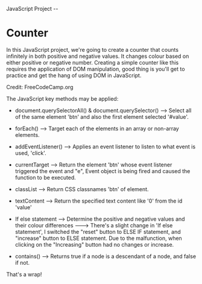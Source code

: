 JavaScript Project --
# Counter

In this JavaScript project, we're going to create a counter that counts infinitely in both positive and negative values. It changes colour based on either positive or negative number. Creating a simple counter like this requires the application of DOM manipulation, good thing is you'll get to practice and get the hang of using DOM in JavaScript.

Credit: FreeCodeCamp.org

The JavaScript key methods may be applied:

- document.querySelectorAll() & document.querySelector()
--> Select all of the same element 'btn' and also the first element selected '#value'.


- forEach()
--> Target each of the elements in an array or non-array elements.


- addEventListener()
--> Applies an event listener to listen to what event is used, 'click'.


- currentTarget
--> Return the element 'btn' whose event listener triggered the event and "e", Event object is being fired and caused the function to be executed.


- classList
--> Return CSS classnames 'btn' of element.


- textContent
--> Return the specified text content like '0' from the id 'value'


- If else statement
--> Determine the positive and negative values and their colour differences
---> There's a slight change in 'If else statement', I switched the "reset" button to ELSE IF statement, and "increase" button to ELSE statement. Due to the malfunction, when clicking on the "Increasing" button had no changes or increase.


- contains()
--> Returns true if a node is a descendant of a node, and false if not.


That's a wrap!